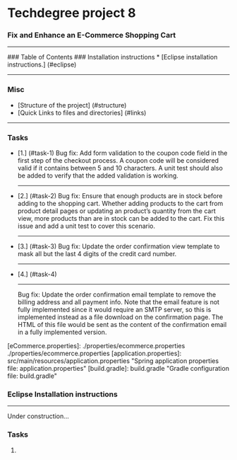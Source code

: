 # Techdegree project 8
### Fix and Enhance an E-Commerce Shopping Cart
<hr>
### Table of Contents
### Installation instructions
* [Eclipse installation instructions.] (#eclipse)

<hr>

### Misc
- [Structure of the project] (#structure)
- [Quick Links to files and directories] (#links)

<hr>

### Tasks
* [1.] (#task-1) 
    Bug fix: Add form validation to the coupon code field in the first 
    step of the checkout process. 
    A coupon code will be considered valid if it contains between 
    5 and 10 characters. 
    A unit test should also be added to verify that the added 
    validation is working.
    <hr>
* [2.] (#task-2) 
    Bug fix: Ensure that enough products are in stock before 
    adding to the shopping cart. Whether adding products to the cart 
    from product detail pages or updating an product’s quantity from 
    the cart view, more products than are in stock can be added to the 
    cart. Fix this issue and add a unit test to cover this scenario.
    <hr>
* [3.] (#task-3) 
    Bug fix: Update the order confirmation view template to mask all 
    but the last 4 digits of the credit card number.
    <hr>
* [4.] (#task-4) 
    <hr>
    Bug fix: Update the order confirmation email template to remove the 
    billing address and all payment info. Note that the email feature 
    is not fully implemented since it would require an SMTP server, 
    so this is implemented instead as a file download on the confirmation 
    page. The HTML of this file would be sent as the content of the 
    confirmation email in a fully implemented version.

<!--Links-->
<!-- settings files -->
[eCommerce.properties]:
    ./properties/ecommerce.properties ./properties/ecommerce.properties 
[application.properties]:
    src/main/resources/application.properties "Spring application properties file: application.properties"
[build.gradle]:
    build.gradle "Gradle configuration file: build.gradle"

<!-- static and resources -->
[resources]:
    src/main/resources "directory with static resources, application properties file and hibernate configuration file: src/main/resources"
[templates]:
    src/main/resources/templates "Thymeleaf templates directory: src/main/resources/templates"
[static]:
    src/main/resources/static "Static assets directory: src/main/resources/static"
[css]:
    src/main/resources/static/css "Directory with CSS files: src/main/resources/static/css"
[initial_project_files]:
    initial-project-files "directory with initial project files from Treeshouse"
[site.js]:
    src/main/resources/static/js/site.js "JavaScript file with all JavaScript functions used: src/main/resources/static/js/site.js"
[favicon.ico]:
    src/main/resources/static/favicon.ico "Icon used in tabs of the website: src/main/resources/static/favicon.ico"
<!--CSS files-->
[normalize.css]:
    src/main/resources/static/css/normalize.css "Normalize CSS, unchanged: src/main/resources/static/css/normalize.css"
[site.css]:
    src/main/resources/static/css/site.css "Main CSS file with custom styles added by me: src/main/resources/static/css/site.css"

<!-- Thymeleaf Templates -->
[layout.html]:
    ./src/main/resources/templates/layout.html "./src/main/resources/templates/layout.html"
[checkout_3.html]:
    ./src/main/resources/templates/checkout_3.html "./src/main/resources/templates/checkout_3.html"
[error.html]:
    ./src/main/resources/templates/error.html "./src/main/resources/templates/error.html"
[email_confirmation.html]:
    ./src/main/resources/templates/email_confirmation.html "./src/main/resources/templates/email_confirmation.html"
[about.html]:
    ./src/main/resources/templates/about.html "./src/main/resources/templates/about.html"
[checkout_1.html]:
    ./src/main/resources/templates/checkout_1.html "./src/main/resources/templates/checkout_1.html"
[order_confirmation.html]:
    ./src/main/resources/templates/order_confirmation.html "./src/main/resources/templates/order_confirmation.html"
[index.html]:
    ./src/main/resources/templates/index.html "./src/main/resources/templates/index.html"
[welcome.html]:
    ./src/main/resources/templates/welcome.html "./src/main/resources/templates/welcome.html"
[product_detail.html]:
    ./src/main/resources/templates/product_detail.html "./src/main/resources/templates/product_detail.html"
[checkout_2.html]:
    ./src/main/resources/templates/checkout_2.html "./src/main/resources/templates/checkout_2.html"
[cart.html]:
    ./src/main/resources/templates/cart.html "./src/main/resources/templates/cart.html"

<!-- Java files -->

[TestPurchaseIT]:
    ./src/test/java/com/acme/ecommerce/TestPurchaseIT.java "./src/test/java/com/acme/ecommerce/TestPurchaseIT.java"
[TestProductControllerIT]:
    ./src/test/java/com/acme/ecommerce/controller/TestProductControllerIT.java "./src/test/java/com/acme/ecommerce/controller/TestProductControllerIT.java"
[ProductControllerTest]:
    ./src/test/java/com/acme/ecommerce/controller/ProductControllerTest.java "./src/test/java/com/acme/ecommerce/controller/ProductControllerTest.java"
[CheckoutControllerTest]:
    ./src/test/java/com/acme/ecommerce/controller/CheckoutControllerTest.java "./src/test/java/com/acme/ecommerce/controller/CheckoutControllerTest.java"
[CartControllerTest]:
    ./src/test/java/com/acme/ecommerce/controller/CartControllerTest.java "./src/test/java/com/acme/ecommerce/controller/CartControllerTest.java"
[IndexRedirectControllerTest]:
    ./src/test/java/com/acme/ecommerce/controller/IndexRedirectControllerTest.java "./src/test/java/com/acme/ecommerce/controller/IndexRedirectControllerTest.java"
[TestProductIT]:
    ./src/test/java/com/acme/ecommerce/TestProductIT.java "./src/test/java/com/acme/ecommerce/TestProductIT.java"
[TestAddressIT]:
    ./src/test/java/com/acme/ecommerce/TestAddressIT.java "./src/test/java/com/acme/ecommerce/TestAddressIT.java"
[ProductService]:
    ./src/main/java/com/acme/ecommerce/service/ProductService.java "./src/main/java/com/acme/ecommerce/service/ProductService.java"
[PurchaseServiceImpl]:
    ./src/main/java/com/acme/ecommerce/service/PurchaseServiceImpl.java "./src/main/java/com/acme/ecommerce/service/PurchaseServiceImpl.java"
[PurchaseService]:
    ./src/main/java/com/acme/ecommerce/service/PurchaseService.java "./src/main/java/com/acme/ecommerce/service/PurchaseService.java"
[ProductServiceImpl]:
    ./src/main/java/com/acme/ecommerce/service/ProductServiceImpl.java "./src/main/java/com/acme/ecommerce/service/ProductServiceImpl.java"
[Application]:
    ./src/main/java/com/acme/ecommerce/Application.java "./src/main/java/com/acme/ecommerce/Application.java"
[PurchaseRepository]:
    ./src/main/java/com/acme/ecommerce/repository/PurchaseRepository.java "./src/main/java/com/acme/ecommerce/repository/PurchaseRepository.java"
[AddressRepository]:
    ./src/main/java/com/acme/ecommerce/repository/AddressRepository.java "./src/main/java/com/acme/ecommerce/repository/AddressRepository.java"
[ProductPurchaseRepository]:
    ./src/main/java/com/acme/ecommerce/repository/ProductPurchaseRepository.java "./src/main/java/com/acme/ecommerce/repository/ProductPurchaseRepository.java"
[ProductRepository]:
    ./src/main/java/com/acme/ecommerce/repository/ProductRepository.java "./src/main/java/com/acme/ecommerce/repository/ProductRepository.java"
[FlashMessage]:
    ./src/main/java/com/acme/ecommerce/web/FlashMessage.java "./src/main/java/com/acme/ecommerce/web/FlashMessage.java"
[NotFoundException]:
    ./src/main/java/com/acme/ecommerce/exception/NotFoundException.java "./src/main/java/com/acme/ecommerce/exception/NotFoundException.java"
[CombinedBilling]:
    ./src/main/java/com/acme/ecommerce/domain/CombinedBilling.java "./src/main/java/com/acme/ecommerce/domain/CombinedBilling.java"
[Purchase]:
    ./src/main/java/com/acme/ecommerce/domain/Purchase.java "./src/main/java/com/acme/ecommerce/domain/Purchase.java"
[Address]:
    ./src/main/java/com/acme/ecommerce/domain/Address.java "./src/main/java/com/acme/ecommerce/domain/Address.java"
[ProductPurchase]:
    ./src/main/java/com/acme/ecommerce/domain/ProductPurchase.java "./src/main/java/com/acme/ecommerce/domain/ProductPurchase.java"
[Product]:
    ./src/main/java/com/acme/ecommerce/domain/Product.java "./src/main/java/com/acme/ecommerce/domain/Product.java"
[ShoppingCart]:
    ./src/main/java/com/acme/ecommerce/domain/ShoppingCart.java "./src/main/java/com/acme/ecommerce/domain/ShoppingCart.java"
[CouponCode]:
    ./src/main/java/com/acme/ecommerce/domain/CouponCode.java "./src/main/java/com/acme/ecommerce/domain/CouponCode.java"
[WebConstants]:
    ./src/main/java/com/acme/ecommerce/controller/WebConstants.java "./src/main/java/com/acme/ecommerce/controller/WebConstants.java"
[IndexRedirectController]:
    ./src/main/java/com/acme/ecommerce/controller/IndexRedirectController.java "./src/main/java/com/acme/ecommerce/controller/IndexRedirectController.java"
[CheckoutController]:
    ./src/main/java/com/acme/ecommerce/controller/CheckoutController.java "./src/main/java/com/acme/ecommerce/controller/CheckoutController.java"
[ProductController]:
    ./src/main/java/com/acme/ecommerce/controller/ProductController.java "./src/main/java/com/acme/ecommerce/controller/ProductController.java"
[CartController]:
    ./src/main/java/com/acme/ecommerce/controller/CartController.java "./src/main/java/com/acme/ecommerce/controller/CartController.java"
[PersistenceConfig]:
    ./src/main/java/com/acme/ecommerce/config/PersistenceConfig.java "./src/main/java/com/acme/ecommerce/config/PersistenceConfig.java"
[ApplicationConfig]:
    ./src/main/java/com/acme/ecommerce/config/ApplicationConfig.java "./src/main/java/com/acme/ecommerce/config/ApplicationConfig.java"



### Eclipse Installation instructions
<hr> <a id="eclipse"></a>
Under construction...




### Tasks
1. <a id="task-1"></a>
